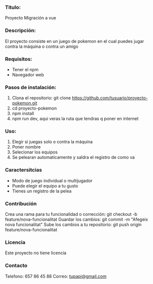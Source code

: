 ### Titulo: 
Proyecto Migración a vue

### Descripción: 
El proyecto consiste en un juego de pokemon en el cual puedes jugar contra la máquina o contra un amigo

### Requisitos: 
- Tener el npm
- Navegador web

### Pasos de instalación:
1. Clona el repositorio:
    git clone https://github.com/tusuario/proyecto-pokemon.git
2. cd proyecto-pokemon
3. npm install
4. npm run dev, aqui veras la ruta que tendras q poner en internet

### Uso:
1. Elegir si juegas solo o contra la máquina
2. Poner nombre
3. Selecionar los equipos
4. Se pelearan automaticamente y saldra el registro de como va

### Caractersitcias
- Modo de juego individual o multijugador
- Puede elegir el equipo a tu gusto
- Tienes un registro de la pelea

### Contribución
Crea una rama para tu funcionalidad o corrección:
git checkout -b feature/nova-funcionalitat
Guardar los cambios:
git commit -m "Afegeix nova funcionalitat"
Sube los cambios a tu repositorio:
git push origin feature/nova-funcionalitat

### Licencia
Este proyecto no tiene licencia

### Contacto
Telefono: 657 86 45 88
Correo: tupapi@gmail.com